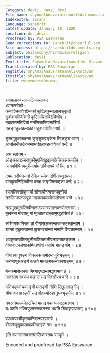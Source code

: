 ```yaml
---
Category: devii, nava, devI
File name: shyAmalAnavaratnamAlikAstavam.itx
Indexextra: (Scan)
Language: Sanskrit
Latest update: January 18, 2020
Location: doc_devii
Proofread by: PSA Easwaran
Send corrections to: sanskrit@cheerful.com
Site access: https://sanskritdocuments.org
Subject: philosophy/hinduism/religion
Sublocation: devii
Text title: Shyamala Navaratnamalika Stavam
Transliterated by: PSA Easwaran
engtitle: shyAmalAnavaratnamAlikAstavam
itxtitle: shyAmalAnavaratnamAlikAstavam
title: श्यामलानवरत्नमालिकास्तवम्

---
```

  
 श्यामलानवरत्नमालिकास्तवम्   
ध्यानश्लोकौ -  
कचाञ्चितविपञ्चिकां कुटिलकुन्तलालङ्कृतां  
     कुशेशयनिवेशिनीं कुटिलचित्तविद्वेषिणीम् ।  
मदालसगतिप्रियां मनसिजारिराज्यश्रियं  
     मतङ्गकुलकन्यकां मधुरभाषिणीमाश्रये ॥  
  
कुन्दमुकुलाग्रदन्तां कुङ्कुमपङ्केन लिप्तकुचभाराम् ।  
आनीलनीलदेहामम्बामखिलाण्डनायिकां वन्दे ॥  
  
अथ स्तोत्रम् -  
ओङ्कारपञ्जरशुकीमुपनिषदुद्यानकेलिकलकण्ठीम् ।  
आगमविपिनमयूरीमार्यामन्तर्विभावये गौरीम् ॥ १॥  
  
दयमानदीर्घनयनां देशिकरूपेण दर्शिताभ्युदयाम् ।  
वामकुचनिहितवीणां वरदां सङ्गीतमातृकां वन्दे ॥ २॥  
  
श्यामलिमसौकुमार्यां सौन्दर्यानन्दसम्पदुन्मेषां  
तरुणिमकरुणापूरां मदजलकल्लोललोचनां वन्दे ॥ ३॥  
  
नखमुखमुखरितवीणानादरसास्वादनवनवोल्लासम् ।  
मुखमम्ब मोदयतु मां मुक्ताताटङ्कमुग्द्धहसितं ते ॥ ४॥  
  
सरिगमपधनिरतां तां वीणासङ्क्रान्तकान्तहस्तान्ताम् ।  
शान्तां मृदुलस्वान्तां कुचभरतान्तां नमामि शिवकान्ताम् ॥ ५॥  
  
अवटुतटघटितचूलीताडिततालीपलाशताटङ्काम् ।  
वीणावादनलेशाकम्पितशीर्षां नमामि मातङ्गीम् ॥ ६॥  
  
वीणारवानुषङ्गं विकलकचामोदमाधुरीभृङ्गम् ।  
करुणापूरतरङ्गं कलये मातङ्गकन्यकापाङ्गम् ॥ ७॥  
  
मेचकमासेचनकं मिथ्यादृष्टान्तमद्ध्यभागं ते ।  
मातस्तव स्वरूपं मङ्गलसङ्गीतसौरभं वन्दे ॥ ८॥  
  
मणिभङ्गमेचकाङ्गीं मातङ्गीं नौमि सिद्धमातङ्गीम् ।  
यौवनवनसारङ्गीं सङ्गीताम्भोरुहानुभवभृङ्गीम् ॥ ९॥  
  
नवरत्नमाल्यमेतद्रचितं मातङ्गकन्यकाऽऽभरणम् ।  
यः पठति भक्तियुक्तस्सफलस्स भवति शिवाकृपापात्रम् ॥ १०॥  
  
प्रपञ्चपञ्चीकृतकनिदानपदपांसवे ।  
वीणावेणुशुकालापप्रवीणमहसे नमः ॥ ११॥  
  
इति श्यामलानवरत्नमालिकास्तवः सम्पूर्णः ।   
  
Encoded and proofread by PSA Easwaran  
  
